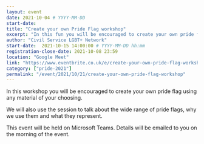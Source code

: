```yaml
---
layout: event
date: 2021-10-04 # YYYY-MM-DD
start-date:  
title: "Create your own Pride Flag workshop"
excerpt: "In this fun you will be encouraged to create your own pride flag using any material of your choosing. "
author: "Civil Service LGBT+ Network"
start-date:  2021-10-15 14:00:00 # YYYY-MM-DD hh:mm 
registration-close-date: 2021-10-08 23:59
location: "Google Meet"
link: "https://www.eventbrite.co.uk/e/create-your-own-pride-flag-workshop-tickets-184549672037"
category: ["pride-2021"]
permalink: "/event/2021/10/21/create-your-own-pride-flag-workshop"
---
```


In this workshop you will be encouraged to create your own pride flag using any material of your choosing. 

We will also use the session to talk about the wide range of pride flags, why we use them and what they represent.

This event will be held on Microsoft Teams. Details will be emailed to you on the morning of the event.
